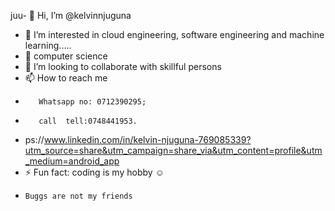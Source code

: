 juu- 👋 Hi, I’m @kelvinnjuguna
- 👀 I’m interested in cloud engineering, software engineering and machine learning.....
- 🌱 computer science 
- 💞️ I’m looking to collaborate with skillful persons
- 📫 How to reach me
-        Whatsapp no: 0712390295;
-        call  tell:0748441953.
-  ps://www.linkedin.com/in/kelvin-njuguna-769085339?utm_source=share&utm_campaign=share_via&utm_content=profile&utm_medium=android_app
- ⚡ Fun fact: coding is my hobby ☺️
-     Buggs are not my friends 

<!---
kelvinnjugunaBCS/kelvinnjugunaBCS is a ✨ special ✨ repository because its `README.md` (this file) appears on your GitHub profile.
You can click the Preview link to take a look at your changes.
--->
